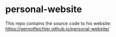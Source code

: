 # personal-website

This repo contains the source code to his website: https://gernotfeichter.github.io/personal-website/
